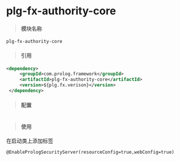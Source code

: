 # plg-fx-authority-core

> #### 模块名称

```
plg-fx-authority-core
```

> #### 引用

```xml
<dependency>
     <groupId>com.prolog.framework</groupId>
     <artifactId>plg-fx-authority-core</artifactId>
     <version>${plg.fx.verison}</version>
 </dependency>
```

> #### 配置

```yaml

```

> #### 使用

在启动类上添加标签

```
@EnablePrologSecurityServer(resourceConfig=true,webConfig=true)
```



